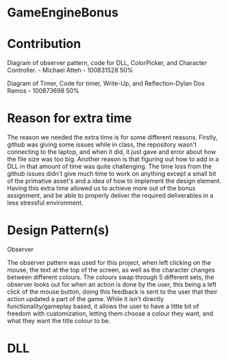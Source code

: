 # GameEngineBonus

# Contribution 

Diagram of observer pattern, code for DLL, ColorPicker, and Character Controller. - Michael Atteh - 100831528 
50%

Diagram of Timer, Code for timer,  Write-Up, and Reflection-Dylan Dos Ramos - 100873698 
50%

# Reason for extra time

The reason we needed the extra time is for some different reasons. Firstly, github was giving some issues while in class, the repository wasn't connecting to the laptop, and when it did, it just gave and error about how the file size was too big. Another reason is that figuring out how to add in a DLL in that amount of time was quite challenging. The time loss from the github issues didn't give much time to work on anything except a small bit of the primative asset's and a idea of how to implement the design element. Having this extra time allowed us to achieve more out of the bonus assignment, and be able to properly deliver the required deliverables in a less stressful environment.


# Design Pattern(s)

Observer 

The observer pattern was used for this project, when left clicking on the mouse, the text at the top of the screen, as well as the character changes between different colours. The colours swap through 5 different sets, the observer looks out for when an action is done by the user, this being a left click of the mouse button, doing this feedback is sent to the user that their action updated a part of the game. While it isn’t directly functionality/gameplay based, it allows the user to have a little bit of freedom with customization, letting them choose a colour they want, and what they want the title colour to be.


# DLL
